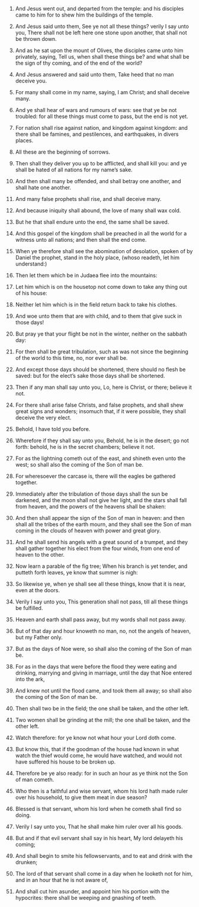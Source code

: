 1. And Jesus went out, and departed from the temple: and his
disciples came to him for to shew him the buildings of the temple.

2. And Jesus said unto them, See ye not all these things? verily I
say unto you, There shall not be left here one stone upon another,
that shall not be thrown down.

3. And as he sat upon the mount of Olives, the disciples came unto
him privately, saying, Tell us, when shall these things be? and what
shall be the sign of thy coming, and of the end of the world?

4. And Jesus answered and said unto them, Take heed that no man deceive
you.

5. For many shall come in my name, saying, I am Christ; and shall
deceive many.

6. And ye shall hear of wars and rumours of wars: see that ye be not
troubled: for all these things must come to pass, but the end is not
yet.

7. For nation shall rise against nation, and kingdom against
kingdom: and there shall be famines, and pestilences, and earthquakes,
in divers places.

8. All these are the beginning of sorrows.

9. Then shall they deliver you up to be afflicted, and shall kill
you: and ye shall be hated of all nations for my name’s sake.

10. And then shall many be offended, and shall betray one another,
and shall hate one another.

11. And many false prophets shall rise, and shall deceive many.

12. And because iniquity shall abound, the love of many shall wax
cold.

13. But he that shall endure unto the end, the same shall be saved.

14. And this gospel of the kingdom shall be preached in all the
world for a witness unto all nations; and then shall the end come.

15. When ye therefore shall see the abomination of desolation,
spoken of by Daniel the prophet, stand in the holy place, (whoso
readeth, let him understand:)

16. Then let them which be in Judaea
flee into the mountains:

17. Let him which is on the housetop not
come down to take any thing out of his house:

18. Neither let him
which is in the field return back to take his clothes.

19. And woe unto them that are with child, and to them that give
suck in those days!

20. But pray ye that your flight be not in the
winter, neither on the sabbath day:

21. For then shall be great
tribulation, such as was not since the beginning of the world to this
time, no, nor ever shall be.

22. And except those days should be shortened, there should no flesh
be saved: but for the elect’s sake those days shall be shortened.

23. Then if any man shall say unto you, Lo, here is Christ, or
there; believe it not.

24. For there shall arise false Christs, and false prophets, and
shall shew great signs and wonders; insomuch that, if it were
possible, they shall deceive the very elect.

25. Behold, I have told you before.

26. Wherefore if they shall say unto you, Behold, he is in the
desert; go not forth: behold, he is in the secret chambers; believe it
not.

27. For as the lightning cometh out of the east, and shineth even
unto the west; so shall also the coming of the Son of man be.

28. For wheresoever the carcase is, there will the eagles be
gathered together.

29. Immediately after the tribulation of those days shall the sun be
darkened, and the moon shall not give her light, and the stars shall
fall from heaven, and the powers of the heavens shall be shaken:

30. And then shall appear the sign of the Son of man in heaven: and then
shall all the tribes of the earth mourn, and they shall see the Son of
man coming in the clouds of heaven with power and great glory.

31. And he shall send his angels with a great sound of a trumpet,
and they shall gather together his elect from the four winds, from one
end of heaven to the other.

32. Now learn a parable of the fig tree; When his branch is yet
tender, and putteth forth leaves, ye know that summer is nigh:

33. So likewise ye, when ye shall see all these things, know that it is
near, even at the doors.

34. Verily I say unto you, This generation shall not pass, till all
these things be fulfilled.

35. Heaven and earth shall pass away, but my words shall not pass
away.

36. But of that day and hour knoweth no man, no, not the angels of
heaven, but my Father only.

37. But as the days of Noe were, so shall also the coming of the Son
of man be.

38. For as in the days that were before the flood they were eating
and drinking, marrying and giving in marriage, until the day that Noe
entered into the ark,

39. And knew not until the flood came, and
took them all away; so shall also the coming of the Son of man be.

40. Then shall two be in the field; the one shall be taken, and the
other left.

41. Two women shall be grinding at the mill; the one shall be taken,
and the other left.

42. Watch therefore: for ye know not what hour your Lord doth come.

43. But know this, that if the goodman of the house had known in
what watch the thief would come, he would have watched, and would not
have suffered his house to be broken up.

44. Therefore be ye also ready: for in such an hour as ye think not
the Son of man cometh.

45. Who then is a faithful and wise servant, whom his lord hath made
ruler over his household, to give them meat in due season?

46. Blessed is that servant, whom his lord when he cometh shall find so
doing.

47. Verily I say unto you, That he shall make him ruler over all his
goods.

48. But and if that evil servant shall say in his heart, My lord
delayeth his coming;

49. And shall begin to smite his
fellowservants, and to eat and drink with the drunken;

50. The lord
of that servant shall come in a day when he looketh not for him, and
in an hour that he is not aware of,

51. And shall cut him asunder,
and appoint him his portion with the hypocrites: there shall be
weeping and gnashing of teeth.